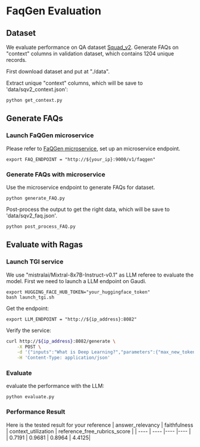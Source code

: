 # FaqGen Evaluation

## Dataset 
We evaluate performance on QA dataset [Squad_v2](https://huggingface.co/datasets/rajpurkar/squad_v2). Generate FAQs on "context" columns in validation dataset, which contains 1204 unique records.

First download dataset and put at "./data".

Extract unique "context" columns, which will be save to 'data/sqv2_context.json':
```
python get_context.py
```

## Generate FAQs

### Launch FaQGen microservice
Please refer to [FaQGen microservice](https://github.com/opea-project/GenAIComps/tree/main/comps/llms/faq-generation/tgi), set up an microservice endpoint.
```
export FAQ_ENDPOINT = "http://${your_ip}:9000/v1/faqgen"
```

### Generate FAQs with microservice
Use the microservice endpoint to generate FAQs for dataset.
```
python generate_FAQ.py
```

Post-process the output to get the right data, which will be save to 'data/sqv2_faq.json'.
```
python post_process_FAQ.py
```

## Evaluate with Ragas

### Launch TGI service
We use "mistralai/Mixtral-8x7B-Instruct-v0.1" as LLM referee to evaluate the model. First we need to launch a LLM endpoint on Gaudi.
```
export HUGGING_FACE_HUB_TOKEN="your_huggingface_token"
bash launch_tgi.sh
```
Get the endpoint:
```
export LLM_ENDPOINT = "http://${ip_address}:8082"
```

Verify the service:
```bash
curl http://${ip_address}:8082/generate \
    -X POST \
    -d '{"inputs":"What is Deep Learning?","parameters":{"max_new_tokens":128}}' \
    -H 'Content-Type: application/json'
```

### Evaluate
evaluate the performance with the LLM:
```
python evaluate.py
```

### Performance Result
Here is the tested result for your reference
|  answer_relevancy   | faithfulness  | context_utilization | reference_free_rubrics_score |
|  ----  | ----  |----  |----  |
| 0.7191	| 0.9681	| 0.8964 |	4.4125|
